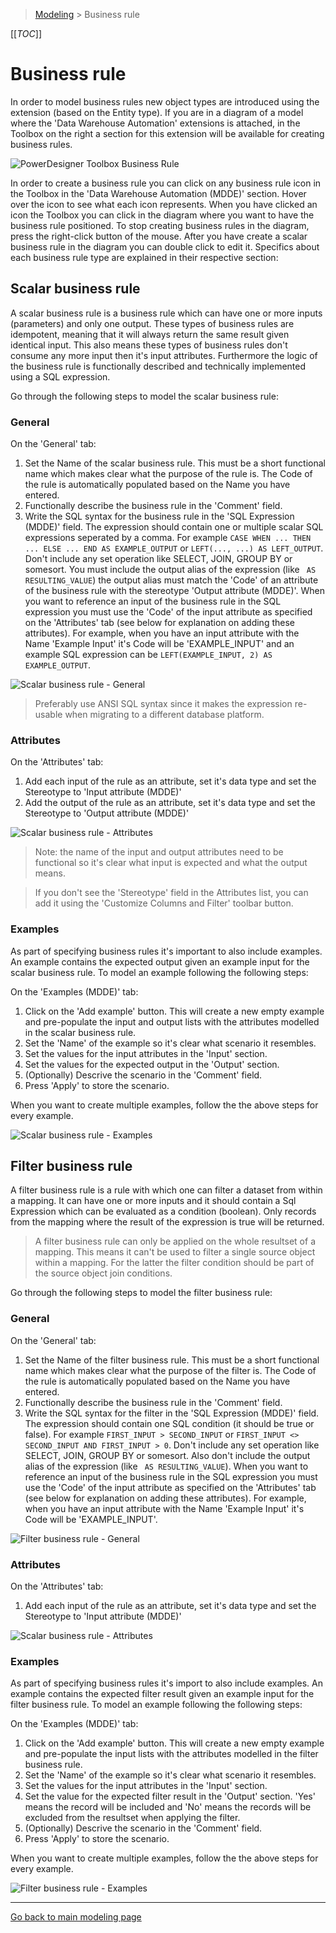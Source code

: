 > [Modeling](./README.md) > Business rule

[[_TOC_]]

# Business rule

In order to model business rules new object types are introduced using the extension (based on the Entity type). If you are in a diagram of a model where the 'Data Warehouse Automation' extensions is attached, in the Toolbox on the right a section for this extension will be available for creating business rules.

![PowerDesigner Toolbox Business Rule](img\business_rule_toolbox.png)

In order to create a business rule you can click on any business rule icon in the Toolbox in the 'Data Warehouse Automation (MDDE)' section. Hover over the icon to see what each icon represents. When you have clicked an icon the Toolbox you can click in the diagram where you want to have the business rule positioned. To stop creating business rules in the diagram, press the right-click button of the mouse. After you have create a scalar business rule in the diagram you can double click to edit it. Specifics about each business rule type are explained in their respective section:

## Scalar business rule

A scalar business rule is a business rule which can have one or more inputs (parameters) and only one output. These types of business rules are idempotent, meaning that it will always return the same result given identical input. This also means these types of business rules don't consume any more input then it's input attributes. Furthermore the logic of the business rule is functionally described and technically implemented using a SQL expression.

Go through the following steps to model the scalar business rule:

### General

On the 'General' tab:

1. Set the Name of the scalar business rule. This must be a short functional name which makes clear what the purpose of the rule is. The Code of the rule is automatically populated based on the Name you have entered.
1. Functionally describe the business rule in the 'Comment' field.
1. Write the SQL syntax for the business rule in the 'SQL Expression (MDDE)' field. The expression should contain one or multiple scalar SQL expressions seperated by a comma. For example `CASE WHEN ... THEN ... ELSE ... END AS EXAMPLE_OUTPUT` or `LEFT(..., ...) AS LEFT_OUTPUT`. Don't include any set operation like SELECT, JOIN, GROUP BY or somesort. You must include the output alias of the expression (like ` AS RESULTING_VALUE`) the output alias must match the 'Code' of an attribute of the business rule with the stereotype 'Output attribute (MDDE)'. When you want to reference an input of the business rule in the SQL expression you must use the 'Code' of the input attribute as specified on the 'Attributes' tab (see below for explanation on adding these attributes). For example, when you have an input attribute with the Name 'Example Input' it's Code will be 'EXAMPLE_INPUT' and an example SQL expression can be `LEFT(EXAMPLE_INPUT, 2) AS EXAMPLE_OUTPUT`.

![Scalar business rule - General](img\scalar_business_rule_general.png)

> Preferably use ANSI SQL syntax since it makes the expression re-usable when migrating to a different database platform.


### Attributes

On the 'Attributes' tab:
1. Add each input of the rule as an attribute, set it's data type and set the Stereotype to 'Input attribute (MDDE)'
1. Add the output of the rule as an attribute, set it's data type and set the Stereotype to 'Output attribute (MDDE)'

![Scalar business rule - Attributes](img\scalar_business_rule_attributes.png)

> Note: the name of the input and output attributes need to be functional so it's clear what input is expected and what the output means.

> If you don't see the 'Stereotype' field in the Attributes list, you can add it using the 'Customize Columns and Filter' toolbar button.

### Examples

As part of specifying business rules it's important to also include examples. An example contains the expected output given an example input for the scalar business rule. To model an example following the following steps:

On the 'Examples (MDDE)' tab:
1. Click on the 'Add example' button. This will create a new empty example and pre-populate the input and output lists with the attributes modelled in the scalar business rule.
2. Set the 'Name' of the example so it's clear what scenario it resembles.
3. Set the values for the input attributes in the 'Input' section.
4. Set the values for the expected output in the 'Output' section.
5. (Optionally) Descrive the scenario in the 'Comment' field.
6. Press 'Apply' to store the scenario.

When you want to create multiple examples, follow the the above steps for every example.

![Scalar business rule - Examples](img\scalar_business_rule_examples.png)

## Filter business rule

A filter business rule is a rule with which one can filter a dataset from within a mapping. It can have one or more inputs and it should contain a Sql Expression which can be evaluated as a condition (boolean). Only records from the mapping where the result of the expression is true will be returned.

> A filter business rule can only be applied on the whole resultset of a mapping. This means it can't be used to filter a single source object within a mapping. For the latter the filter condition should be part of the source object join conditions.

Go through the following steps to model the filter business rule:

### General

On the 'General' tab:

1. Set the Name of the filter business rule. This must be a short functional name which makes clear what the purpose of the filter is. The Code of the rule is automatically populated based on the Name you have entered.
1. Functionally describe the business rule in the 'Comment' field.
1. Write the SQL syntax for the filter in the 'SQL Expression (MDDE)' field. The expression should contain one SQL condition (it should be true or false). For example `FIRST_INPUT > SECOND_INPUT` or `FIRST_INPUT <> SECOND_INPUT AND FIRST_INPUT > 0`. Don't include any set operation like SELECT, JOIN, GROUP BY or somesort. Also don't include the output alias of the expression (like ` AS RESULTING_VALUE`). When you want to reference an input of the business rule in the SQL expression you must use the 'Code' of the input attribute as specified on the 'Attributes' tab (see below for explanation on adding these attributes). For example, when you have an input attribute with the Name 'Example Input' it's Code will be 'EXAMPLE_INPUT'.

![Filter business rule - General](img\filter_business_rule_general.png)

### Attributes

On the 'Attributes' tab:
1. Add each input of the rule as an attribute, set it's data type and set the Stereotype to 'Input attribute (MDDE)'

![Scalar business rule - Attributes](img\filter_business_rule_attributes.png)

### Examples

As part of specifying business rules it's import to also include examples. An example contains the expected filter result given an example input for the filter business rule. To model an example following the following steps:

On the 'Examples (MDDE)' tab:
1. Click on the 'Add example' button. This will create a new empty example and pre-populate the input lists with the attributes modelled in the filter business rule.
2. Set the 'Name' of the example so it's clear what scenario it resembles.
3. Set the values for the input attributes in the 'Input' section.
4. Set the value for the expected filter result in the 'Output' section. 'Yes' means the record will be included and 'No' means the records will be excluded from the resultset when applying the filter.
5. (Optionally) Descrive the scenario in the 'Comment' field.
6. Press 'Apply' to store the scenario.

When you want to create multiple examples, follow the the above steps for every example.

![Filter business rule - Examples](img\filter_business_rule_examples.png)

***

[Go back to main modeling page](./README.md)